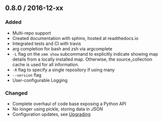 ##  0.8.0 / 2016-12-xx

### Added
* Multi-repo support
* Created documentation with sphinx, hosted at readthedocs.io
* Integrated tests and CI with travis
* arg completion for bash and zsh via argcomplete
* `-L` flag on the `xmm show` subcommand to explicitly indicate showing map details from a locally installed map. Otherwise, the source_collection cache is used for all information. 
* `-R` flag to specify a single repository if using many
* `--version` flag
* User-configurable Logging

### Changed
* Complete overhaul of code base exposing a Python API
* No longer using pickle, storing data in *JSON*
* Configuration updates, see [Upgrading](http://xonotic-map-manager.readthedocs.io/en/latest/upgrading.html)